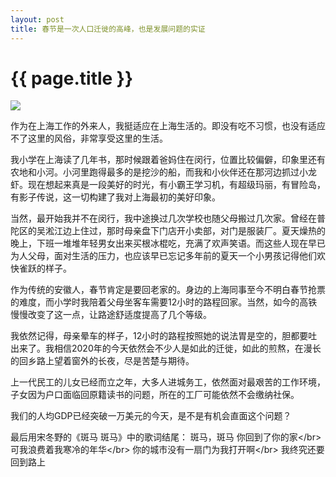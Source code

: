 ```yaml
---
layout: post
title: 春节是一次人口迁徙的高峰，也是发展问题的实证
---
```


{{ page.title }}
================
![][image-1]

作为在上海工作的外来人，我挺适应在上海生活的。即没有吃不习惯，也没有适应不了这里的风俗，非常享受这里的生活。

我小学在上海读了几年书，那时候跟着爸妈住在闵行，位置比较偏僻，印象里还有农地和小河。小河里跑得最多的是挖沙的船，而我和小伙伴还在那河边抓过小龙虾。现在想起来真是一段美好的时光，有小霸王学习机，有超级玛丽，有冒险岛，有影子传说，这一切构建了我对上海最初的美好印象。

当然，最开始我并不在闵行，我中途换过几次学校也随父母搬过几次家。曾经在普陀区的吴淞江边上住过，那时母亲盘下门店开小卖部，对门是服装厂。夏天燥热的晚上，下班一堆堆年轻男女出来买根冰棍吃，充满了欢声笑语。而这些人现在早已为人父母，面对生活的压力，也应该早已忘记多年前的夏天一个小男孩记得他们欢快雀跃的样子。

作为传统的安徽人，春节肯定是要回老家的。身边的上海同事至今不明白春节抢票的难度，而小学时我陪着父母坐客车需要12小时的路程回家。当然，如今的高铁慢慢改变了这一点，让路途舒适度提高了几个等级。

我依然记得，母亲晕车的样子，12小时的路程按照她的说法胃是空的，胆都要吐出来了。我相信2020年的今天依然会不少人是如此的迁徙，如此的煎熬，在漫长的回乡路上望着窗外的长夜，尽是苦楚与期待。

上一代民工的儿女已经而立之年，大多人进城务工，依然面对最艰苦的工作环境，子女因为户口面临回原籍读书的问题，所在的工厂可能依然不会缴纳社保。

我们的人均GDP已经突破一万美元的今天，是不是有机会直面这个问题？

最后用宋冬野的《斑马 斑马》中的歌词结尾：
斑马，斑马 你回到了你的家\</br\>
可我浪费着我寒冷的年华\</br\>
你的城市没有一扇门为我打开啊\</br\>
我终究还要回到路上


[image-1]:	http://ww1.sinaimg.cn/large/006Zd1Mogy1gbcfe8qkftj32c0340u0y.jpg